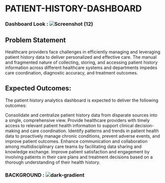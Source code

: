 # PATIENT-HISTORY-DASHBOARD



### Dashboard Look : ![Screenshot (12)](https://github.com/Shradhatakawane/PATIENT-HISTORY-DASHBOARD/assets/154678733/7b848281-4dde-4963-b719-c2e647651e70)



## Problem Statement

Healthcare providers face challenges in efficiently managing and leveraging patient history data to deliver personalized and effective care. The manual and fragmented nature of collecting, storing, and accessing patient history information across different healthcare systems and departments impedes care coordination, diagnostic accuracy, and treatment outcomes.

## Expected Outcomes:

The patient history analytics dashboard is expected to deliver the following outcomes:

Consolidate and centralize patient history data from disparate sources into a single, comprehensive view.
Provide healthcare providers with timely access to relevant patient health information to support clinical decision-making and care coordination.
Identify patterns and trends in patient health data to proactively manage chronic conditions, prevent adverse events, and improve patient outcomes.
Enhance communication and collaboration among multidisciplinary care teams by facilitating data sharing and knowledge exchange.
Improve patient satisfaction and engagement by involving patients in their care plans and treatment decisions based on a thorough understanding of their health history.

### BACKGROUND : ![dark-gradient](https://github.com/Shradhatakawane/PATIENT-HISTORY-DASHBOARD/assets/154678733/60f8c801-dd1d-4d87-a269-7d5edce37200)

